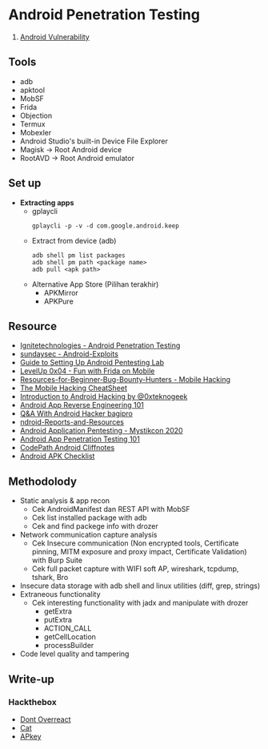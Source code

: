 # Android Penetration Testing

1. [Android Vulnerability](https://github.com/acvn/catngul/blob/master/androsec/android-vuln.md)
 
## Tools
- adb
- apktool
- MobSF
- Frida
- Objection
- Termux
- Mobexler
- Android Studio's built-in Device File Explorer
- Magisk -> Root Android device
- RootAVD -> Root Android emulator

## Set up
- __Extracting apps__
  - gplaycli
    ```
    gplaycli -p -v -d com.google.android.keep
    ```
  - Extract from device (adb)
    ```
    adb shell pm list packages
    adb shell pm path <package name>
    adb pull <apk path>
    ```
  - Alternative App Store (Pilihan terakhir)
    - APKMirror
    - APKPure

## Resource
- [Ignitetechnologies - Android Penetration Testing](https://github.com/Ignitetechnologies/Android-Penetration-Testing)
- [sundaysec - Android-Exploits](https://github.com/sundaysec/Android-Exploits)
- [Guide to Setting Up Android Pentesting Lab](https://securityjunky.com/guide-to-setting-up-android-pentesting-lab/)
- [LevelUp 0x04 - Fun with Frida on Mobile](https://www.youtube.com/watch?v=dqA38-1UMxI)
- [Resources-for-Beginner-Bug-Bounty-Hunters - Mobile Hacking](https://github.com/nahamsec/Resources-for-Beginner-Bug-Bounty-Hunters/blob/master/assets/mobile.md)
- [The Mobile Hacking CheatSheet](https://github.com/randorisec/MobileHackingCheatSheet)
- [Introduction to Android Hacking by @0xteknogeek](https://www.hackerone.com/blog/androidhackingmonth-intro-to-android-hacking)
- [Android App Reverse Engineering 101](https://www.ragingrock.com/AndroidAppRE/)
- [Q&A With Android Hacker bagipro](https://www.hackerone.com/blog/AndroidHackingMonth-qa-with-bagipro)
- [ndroid-Reports-and-Resources](https://github.com/B3nac/Android-Reports-and-Resources)
- [Android Application Pentesting - Mystikcon 2020](https://www.youtube.com/watch?v=NrxTBcjAL8A)
- [Android App Penetration Testing 101](https://www.youtube.com/watch?v=2uwhrfXCl4I)
- [CodePath Android Cliffnotes](https://guides.codepath.com/android)
- [Android APK Checklist](https://book.hacktricks.xyz/mobile-apps-pentesting)

## Methodolody
- Static analysis & app recon 
  - Cek AndroidManifest dan REST API with MobSF
  - Cek list installed package with adb
  - Cek and find packege info with drozer
- Network communication capture analysis
  - Cek Insecure communication (Non encrypted tools, Certificate pinning, MITM exposure and proxy impact, Certificate Validation) with Burp Suite
  - Cek full packet capture with WIFI soft AP, wireshark, tcpdump, tshark, Bro
- Insecure data storage with adb shell and linux utilities (diff, grep, strings)
- Extraneous functionality
  - Cek interesting functionality with jadx and manipulate with drozer
    - getExtra
    - putExtra
    - ACTION_CALL
    - getCellLocation
    - processBuilder
 - Code level quality and tampering

## Write-up
### Hackthebox
- [Dont Overreact](https://rfmirror.com/Thread-Tutorial-Don-t-Overreact-Mobile)
- [Cat](https://infosecwriteups.com/extract-an-android-backup-file-96172efd4d86)
- [APkey](https://acvn.github.io/write-ups/APKey.html)


